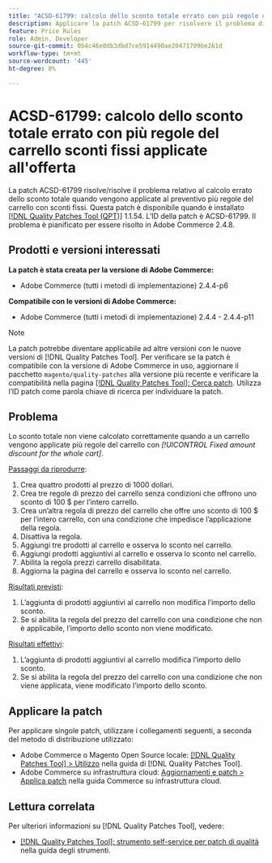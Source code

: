 ```yaml
---
title: "ACSD-61799: calcolo dello sconto totale errato con più regole del carrello sconti fissi applicate all’offerta"
description: Applicare la patch ACSD-61799 per risolvere il problema di Adobe Commerce in cui lo sconto totale non viene calcolato correttamente quando al preventivo vengono applicate più regole del carrello con sconti fissi.
feature: Price Rules
role: Admin, Developer
source-git-commit: 0b4c46e0db3dbd7ce5914490ae20471709be261d
workflow-type: tm+mt
source-wordcount: '445'
ht-degree: 0%

---
```



# ACSD-61799: calcolo dello sconto totale errato con più regole del carrello sconti fissi applicate all&#39;offerta

La patch ACSD-61799 risolve/risolve il problema relativo al calcolo errato dello sconto totale quando vengono applicate al preventivo più regole del carrello con sconti fissi. Questa patch è disponibile quando è installato [[!DNL Quality Patches Tool (QPT)]](/help/tools/quality-patches-tool/quality-patches-tool-to-self-serve-quality-patches.md) 1.1.54. L’ID della patch è ACSD-61799. Il problema è pianificato per essere risolto in Adobe Commerce 2.4.8.

## Prodotti e versioni interessati

**La patch è stata creata per la versione di Adobe Commerce:**

* Adobe Commerce (tutti i metodi di implementazione) 2.4.4-p6

**Compatibile con le versioni di Adobe Commerce:**

* Adobe Commerce (tutti i metodi di implementazione) 2.4.4 - 2.4.4-p11

>[!NOTE]
>
>La patch potrebbe diventare applicabile ad altre versioni con le nuove versioni di [!DNL Quality Patches Tool]. Per verificare se la patch è compatibile con la versione di Adobe Commerce in uso, aggiornare il pacchetto `magento/quality-patches` alla versione più recente e verificare la compatibilità nella pagina [[!DNL Quality Patches Tool]: Cerca patch](https://experienceleague.adobe.com/tools/commerce-quality-patches/index.html?lang=it). Utilizza l’ID patch come parola chiave di ricerca per individuare la patch.

## Problema

Lo sconto totale non viene calcolato correttamente quando a un carrello vengono applicate più regole del carrello con *[!UICONTROL Fixed amount discount for the whole cart]*.

<u>Passaggi da riprodurre</u>:

1. Crea quattro prodotti al prezzo di 1000 dollari.
1. Crea tre regole di prezzo del carrello senza condizioni che offrono uno sconto di 100 $ per l’intero carrello.
1. Crea un’altra regola di prezzo del carrello che offre uno sconto di 100 $ per l’intero carrello, con una condizione che impedisce l’applicazione della regola.
1. Disattiva la regola.
1. Aggiungi tre prodotti al carrello e osserva lo sconto nel carrello.
1. Aggiungi prodotti aggiuntivi al carrello e osserva lo sconto nel carrello.
1. Abilita la regola prezzi carrello disabilitata.
1. Aggiorna la pagina del carrello e osserva lo sconto nel carrello.

<u>Risultati previsti</u>:

1. L’aggiunta di prodotti aggiuntivi al carrello non modifica l’importo dello sconto.
1. Se si abilita la regola del prezzo del carrello con una condizione che non è applicabile, l’importo dello sconto non viene modificato.

<u>Risultati effettivi</u>:

1. L’aggiunta di prodotti aggiuntivi al carrello modifica l’importo dello sconto.
1. Se si abilita la regola del prezzo del carrello con una condizione che non viene applicata, viene modificato l’importo dello sconto.

## Applicare la patch

Per applicare singole patch, utilizzare i collegamenti seguenti, a seconda del metodo di distribuzione utilizzato:

* Adobe Commerce o Magento Open Source locale: [[!DNL Quality Patches Tool] > Utilizzo](/help/tools/quality-patches-tool/usage.md) nella guida di [!DNL Quality Patches Tool].
* Adobe Commerce su infrastruttura cloud: [Aggiornamenti e patch > Applica patch](https://experienceleague.adobe.com/docs/commerce-cloud-service/user-guide/develop/upgrade/apply-patches.html?lang=it) nella guida Commerce su infrastruttura cloud.

## Lettura correlata

Per ulteriori informazioni su [!DNL Quality Patches Tool], vedere:

* [[!DNL Quality Patches Tool]: strumento self-service per patch di qualità](/help/tools/quality-patches-tool/quality-patches-tool-to-self-serve-quality-patches.md) nella guida degli strumenti.

